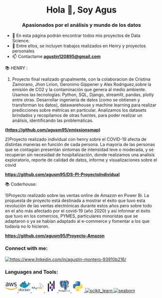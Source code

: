 <h1 align="center">Hola 👋, Soy Agus</h1>
<h3 align="center">Apasionados por el análisis y mundo de los datos</h3>

- 💬 En esta página podrán encontrar todos mis proyectos de Data Science.
- 💼 Entre ellos, se incluyen trabajos realizados en Henry y proyectos personales
- 📫 Contactame **agustin120895@gmail.com**

📚 HENRY :


1) Proyecto final realizado grupalmente, con la colaboracion de Cristina Zamorano, Jhon Lirion, Geronimo Gippener y Alex Rodriguez,sobre la emisión de CO2 y la contaminación que genera al medio ambiente. Usamos las tecnologías: Python, SQL, Django, streamlit, pandas, plotly entre otras. 
Desarrollar ingeniería de datos (como se obtienen y transforman los datos), datawarehouse y machine learning para realizar predicciones sobre métricas en particular.
Analizamos los datasets brindados y recopilamos de otras fuentes, para poder realizar un análisis, identificando las problemáticas.

**(https://github.com/agusm95/emissionsmap)**

2)Proyecto realizado individual con henry sobre el COVID-19 afecta de distintas maneras en función de cada persona. La mayoría de las personas que se contagian presentan síntomas de intensidad leve o moderada, y se recuperan sin necesidad de hospitalización, donde realizamos una analisís exploratorio, reporte de calidad de datos, informe y visualizaciones sobre el covid

**https://github.com/agusm95/DS-PI-ProyectoIndividual**
  
📚 Coderhouse:

1)Proyecto realizado sobre las ventas online de Amazon en Power Bi. La propuesta de proyecto está destinada a mostrar el éxito que tuvo esta revolución de las
ventas electrónicas durante estos años pero sobre todo en el año más afectado por el
covid-19 (año 2020) y así informar el éxito que tuvo en los comercios, PYMES, particulares
minoristas que se adaptaron o ya se habían adaptado al e-commerce y fomentar a los que
todavía no lo hicieron.

**https://github.com/agusm95/Proyecto-Amazon**

<h3 align="left">Connect with me:</h3>
<p align="left">
<a href="https://linkedin.com/in/https://www.linkedin.com/in/agustin-montero-93910b216/" target="blank"><img align="center" src="https://raw.githubusercontent.com/rahuldkjain/github-profile-readme-generator/master/src/images/icons/Social/linked-in-alt.svg" alt="https://www.linkedin.com/in/agustin-montero-93910b216/" height="30" width="40" /></a>
</p>

<h3 align="left">Languages and Tools:</h3>
<p align="left"> <a href="https://aws.amazon.com" target="_blank" rel="noreferrer"> <img src="https://raw.githubusercontent.com/devicons/devicon/master/icons/amazonwebservices/amazonwebservices-original-wordmark.svg" alt="aws" width="40" height="40"/> </a> <a href="https://www.docker.com/" target="_blank" rel="noreferrer"> <img src="https://raw.githubusercontent.com/devicons/devicon/master/icons/docker/docker-original-wordmark.svg" alt="docker" width="40" height="40"/> </a> <a href="https://www.mysql.com/" target="_blank" rel="noreferrer"> <img src="https://raw.githubusercontent.com/devicons/devicon/master/icons/mysql/mysql-original-wordmark.svg" alt="mysql" width="40" height="40"/> </a> <a href="https://pandas.pydata.org/" target="_blank" rel="noreferrer"> <img src="https://raw.githubusercontent.com/devicons/devicon/2ae2a900d2f041da66e950e4d48052658d850630/icons/pandas/pandas-original.svg" alt="pandas" width="40" height="40"/> </a> <a href="https://www.postgresql.org" target="_blank" rel="noreferrer"> <img src="https://raw.githubusercontent.com/devicons/devicon/master/icons/postgresql/postgresql-original-wordmark.svg" alt="postgresql" width="40" height="40"/> </a> <a href="https://www.python.org" target="_blank" rel="noreferrer"> <img src="https://raw.githubusercontent.com/devicons/devicon/master/icons/python/python-original.svg" alt="python" width="40" height="40"/> </a> <a href="https://scikit-learn.org/" target="_blank" rel="noreferrer"> <img src="https://upload.wikimedia.org/wikipedia/commons/0/05/Scikit_learn_logo_small.svg" alt="scikit_learn" width="40" height="40"/> </a> <a href="https://seaborn.pydata.org/" target="_blank" rel="noreferrer"> <img src="https://seaborn.pydata.org/_images/logo-mark-lightbg.svg" alt="seaborn" width="40" height="40"/> </a> </p>
